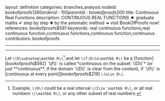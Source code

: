 layout: definition
categories: branches,analysis
nodeid: bookofproofs$1260
orderid: 100
parentid: bookofproofs$200
title: Continuous Real Functions
description: CONTINUOUS REAL FUNCTIONS ★ graduate maths ✔ step by step ✚ by the axiomatic method ➜ visit BookOfProofs now!
references: bookofproofs$581
keywords: real continuous functions,real continuous function,continuous functions,continuous function,continuous
contributors: bookofproofs

---


---

Let `\(D\subseteq\mathbb R\)`[^1] and let `\(f:D\to\mathbb R\)` be a [function][bookofproofs$592] `\(f\)` is called *continuous on the subset `\(D\)`* (or just **continuous**, if the domain `\(D\)` is clear from the context), if `\(f\)` is [continuous at every point][bookofproofs$219] `\(a\in D\)`. 

[^1]: Example, `\(D\)` could be a real interval `\(I\in \mathbb R\)`, or all real numbers `\(\mathbb R\)`, or any other subset of real numbers.
